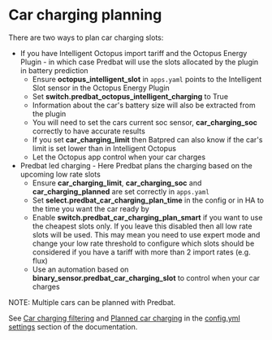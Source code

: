 # Car charging planning

There are two ways to plan car charging slots:

- If you have Intelligent Octopus import tariff and the Octopus Energy Plugin - in which case Predbat will use the slots allocated by the plugin in battery prediction
    - Ensure **octopus_intelligent_slot** in `apps.yaml` points to the Intelligent Slot sensor in the Octopus Energy Plugin
    - Set **switch.predbat_octopus_intelligent_charging** to True
    - Information about the car's battery size will also be extracted from the plugin
    - You will need to set the cars current soc sensor, **car_charging_soc** correctly to have accurate results
    - If you set **car_charging_limit** then Batpred can also know if the car's limit is set lower than in Intelligent Octopus
    - Let the Octopus app control when your car charges
- Predbat led charging - Here Predbat plans the charging based on the upcoming low rate slots
    - Ensure **car_charging_limit**, **car_charging_soc** and **car_charging_planned** are set correctly in `apps.yaml`
    - Set **select.predbat_car_charging_plan_time** in the config or in HA to the time you want the car ready by
    - Enable **switch.predbat_car_charging_plan_smart** if you want to use the cheapest slots only. If you leave this disabled then all low rate slots will be used. This may mean you need to use expert mode and change your low rate threshold to configure which slots should be considered if you have a tariff with more than 2 import rates (e.g. flux)
    - Use an automation based on **binary_sensor.predbat_car_charging_slot** to control when your car charges

NOTE: Multiple cars can be planned with Predbat.

See [Car charging filtering](config-yml-settings.md#car-charging-filtering) and [Planned car charging](config-yml-settings.md#planned-car-charging) in the [config.yml settings](config-yml-settings.md) section of the documentation.
